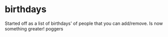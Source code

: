 # birthdays
Started off as a list of birthdays' of people that you can add/remove. Is now something greater!
poggers
